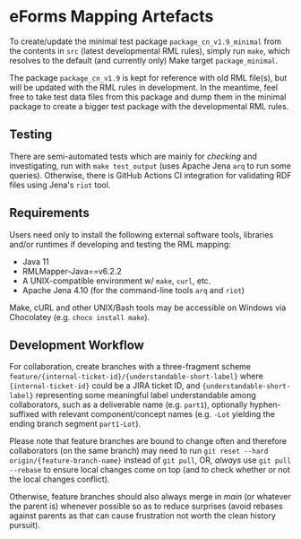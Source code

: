 # eForms Mapping Artefacts

To create/update the minimal test package `package_cn_v1.9_minimal` from the
contents in `src` (latest developmental RML rules), simply run `make`, which
resolves to the default (and currently only) Make target `package_minimal`.

The package `package_cn_v1.9` is kept for reference with old RML file(s), but
will be updated with the RML rules in development. In the meantime, feel free
to take test data files from this package and dump them in the minimal package
to create a bigger test package with the developmental RML rules.

## Testing

There are semi-automated tests which are mainly for _checking_ and
investigating, run with `make test_output` (uses Apache Jena `arq` to run some
queries). Otherwise, there is GitHub Actions CI integration for validating RDF
files using Jena's `riot` tool.

## Requirements

Users need only to install the following external software tools, libraries
and/or runtimes if developing and testing the RML mapping:

- Java 11
- RMLMapper-Java==v6.2.2
- A UNIX-compatible environment w/ `make`, `curl`, etc.
- Apache Jena 4.10 (for the command-line tools `arq` and `riot`)

Make, cURL and other UNIX/Bash tools may be accessible on Windows via
Chocolatey (e.g. `choco install make`).

## Development Workflow

For collaboration, create branches with a three-fragment scheme
`feature/{internal-ticket-id}/{understandable-short-label}` where
`{internal-ticket-id}` could be a JIRA ticket ID, and
`{understandable-short-label}` representing some meaningful label
understandable among collaborators, such as a deliverable name (e.g. `part1`),
optionally hyphen-suffixed with relevant component/concept names (e.g. `-Lot`
yielding the ending branch segment `part1-Lot`).

Please note that feature branches are bound to change often and therefore
collaborators (on the same branch) may need to run `git reset --hard
origin/{feature-branch-name}` instead of `git pull`, OR, _always_ use `git pull
--rebase` to ensure local changes come on top (and to check whether or not the
local changes conflict).

Otherwise, feature branches should also always merge in _main_ (or whatever the
parent is) whenever possible so as to reduce surprises (avoid rebases against
parents as that can cause frustration not worth the clean history pursuit).
